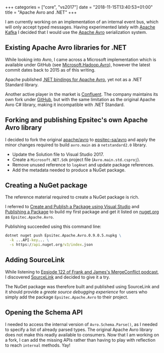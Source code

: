 +++
categories = ["core", "vs2017"]
date = "2018-11-15T13:40:53+01:00"
title = "Apache Avro and .NET"
+++

I am currently working on an implementation of an internal event bus,
which will only accept typed messages. Having experimented lately with
[Apache Kafka](https://kafka.apache.org) I decided that I would use the
[Apache Avro](https://avro.apache.org) serialization system.

## Existing Apache Avro libraries for .NET

While looking into Avro, I came across a Microsoft implementation which
is available under GitHub (see [Microsoft.Hadoop.Avro](https://github.com/Azure/azure-sdk-for-net/tree/master/src/ServiceManagement/HDInsight/Microsoft.Hadoop.Avro)), however the latest commit dates back to 2015 as of this writing.

Apache published [.NET bindings for Apache Avro](https://github.com/apache/avro), yet not as a .NET Standard library.

Another active player in the market is [Confluent](https://www.confluent.io/).
The company maintains its own fork under [GitHub](https://github.com/confluentinc/avro), but with the same limitation as the original Apache Avro C# library, making it incompatible with .NET Standard.

## Forking and publishing Epsitec's own Apache Avro library

I decided to fork the original [apache/avro](https://github.com/apache/avro)
to [epsitec-sa/avro](https://github.com/epsitec-sa/avro) and apply the minor
changes required to build `avro.main` as a `netstandard2.0` library.

* Update the Solution file to Visual Studio 2017.
* Create a `Microsoft.NET.Sdk` project file (`Avro.main.std.csproj`).
* Remove unused reference to `log4net` and update package references.
* Add the metadata needed to produce a NuGet package.

## Creating a NuGet package

The reference material required to create a NuGet package is rich.

I referred to [Create and Publish a Package using Visual Studio](https://docs.microsoft.com/en-us/nuget/quickstart/create-and-publish-a-package-using-visual-studio)
and [Publishing a Package](https://docs.microsoft.com/en-us/nuget/create-packages/publish-a-package#package-validation-and-indexing) to build my first package and get it listed on [nuget.org](https://www.nuget.org/packages/Epsitec.Apache.Avro) as `Epsitec.Apache.Avro`.

Publishing succeeded using this command line:

```bat
dotnet nuget push Epsitec.Apache.Avro.0.9.0.5.nupkg \
  -k ...API-key... \
  -s https://api.nuget.org/v3/index.json
```

## Adding SourceLink

While listening to [Epsiode 122 of Frank and James's MergeConflict podcast](https://www.mergeconflict.fm/122), I discovered [SourceLink](https://github.com/dotnet/sourcelink/) and decided to give it a try.

The NuGet package was therefore built and published using SourceLink and it
should provide a _greate source debugging experience_ for users who simply
add the package `Epsitec.Apache.Avro` to their project.

## Opening the Schema API

I needed to access the internal version of `Avro.Schema.Parse()`, as I needed
to specify a list of already parsed types. The original Apache Avro library
does not make this readly available to consumers. Now that I am working on a
fork, I can add the missing APIs rather than having to play with reflection
to reach `internal` methods. Yay!